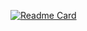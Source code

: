 [![Readme Card](https://github-readme-stats.vercel.app/api?username=ReCaree&show_icons=true&theme=tokyonight)](https://github.com/ReCaree)
